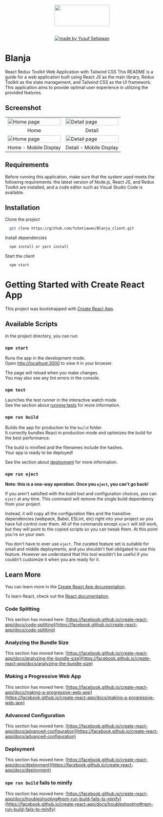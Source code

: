 <div align="center">
<br/>
<img src="https://i.postimg.cc/52xG205r/blanja.png" width="180px" height="70px" cover />
 </div>

<div align="center">
<br />

[![made by Yusuf Setiawan](https://img.shields.io/badge/made%20by-Yusuf-ff1414.svg?style=flat-square)](https://github.com/YuSetiawan)

</div>

# Blanja

React Redux Toolkit Web Application with Tailwind CSS
This README is a guide for a web application built using React JS as the main library, Redux Toolkit as the state management, and Tailwind CSS as the UI framework. This application aims to provide optimal user experience in utilizing the provided features.

## Screenshot

<table>
<tr>
<td><image src="./Screen Capture/Home.png" alt="Home page" width=100%/></td>
<td><image src="./Screen Capture/DetailProduct.png" alt="Detail page" width=100%/></td>
</tr>
<tr>
<td align='center'>Home</td>
<td align='center'>Detail</td>
</tr>
<tr>
<td><image src="./Screen Capture/HomeMobile.png" alt="Home page" width=100%/></td>
<td><image src="./Screen Capture/DetailProductMobile.png" alt="Detail page" width=100%/></td>
</tr>
<tr>
<td align='center'>Home - Mobile Display</td>
<td align='center'>Detail - Mobile Display</td>
</tr>
</table>

## Requirements

Before running this application, make sure that the system used meets the following requirements: the latest version of Node.js, React JS, and Redux Toolkit are installed, and a code editor such as Visual Studio Code is available.

## Installation

Clone the project

```bash
  git clone https://github.com/YuSetiawan/Blanja_client.git
```

Install dependencies

```bash
  npm install or yarn install
```

Start the client

```bash
  npm start
```

# Getting Started with Create React App

This project was bootstrapped with [Create React App](https://github.com/facebook/create-react-app).

## Available Scripts

In the project directory, you can run:

### `npm start`

Runs the app in the development mode.\
Open [http://localhost:3000](http://localhost:3000) to view it in your browser.

The page will reload when you make changes.\
You may also see any lint errors in the console.

### `npm test`

Launches the test runner in the interactive watch mode.\
See the section about [running tests](https://facebook.github.io/create-react-app/docs/running-tests) for more information.

### `npm run build`

Builds the app for production to the `build` folder.\
It correctly bundles React in production mode and optimizes the build for the best performance.

The build is minified and the filenames include the hashes.\
Your app is ready to be deployed!

See the section about [deployment](https://facebook.github.io/create-react-app/docs/deployment) for more information.

### `npm run eject`

**Note: this is a one-way operation. Once you `eject`, you can't go back!**

If you aren't satisfied with the build tool and configuration choices, you can `eject` at any time. This command will remove the single build dependency from your project.

Instead, it will copy all the configuration files and the transitive dependencies (webpack, Babel, ESLint, etc) right into your project so you have full control over them. All of the commands except `eject` will still work, but they will point to the copied scripts so you can tweak them. At this point you're on your own.

You don't have to ever use `eject`. The curated feature set is suitable for small and middle deployments, and you shouldn't feel obligated to use this feature. However we understand that this tool wouldn't be useful if you couldn't customize it when you are ready for it.

## Learn More

You can learn more in the [Create React App documentation](https://facebook.github.io/create-react-app/docs/getting-started).

To learn React, check out the [React documentation](https://reactjs.org/).

### Code Splitting

This section has moved here: [https://facebook.github.io/create-react-app/docs/code-splitting](https://facebook.github.io/create-react-app/docs/code-splitting)

### Analyzing the Bundle Size

This section has moved here: [https://facebook.github.io/create-react-app/docs/analyzing-the-bundle-size](https://facebook.github.io/create-react-app/docs/analyzing-the-bundle-size)

### Making a Progressive Web App

This section has moved here: [https://facebook.github.io/create-react-app/docs/making-a-progressive-web-app](https://facebook.github.io/create-react-app/docs/making-a-progressive-web-app)

### Advanced Configuration

This section has moved here: [https://facebook.github.io/create-react-app/docs/advanced-configuration](https://facebook.github.io/create-react-app/docs/advanced-configuration)

### Deployment

This section has moved here: [https://facebook.github.io/create-react-app/docs/deployment](https://facebook.github.io/create-react-app/docs/deployment)

### `npm run build` fails to minify

This section has moved here: [https://facebook.github.io/create-react-app/docs/troubleshooting#npm-run-build-fails-to-minify](https://facebook.github.io/create-react-app/docs/troubleshooting#npm-run-build-fails-to-minify)
